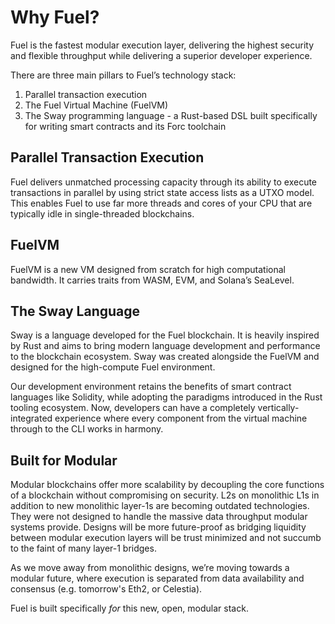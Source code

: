 # Why Fuel?

Fuel is the fastest modular execution layer, delivering the highest security and flexible throughput while delivering a superior developer experience.

There are three main pillars to Fuel’s technology stack:

1. Parallel transaction execution
2. The Fuel Virtual Machine (FuelVM)
3. The Sway programming language - a Rust-based DSL built specifically for writing smart contracts and its Forc toolchain

## Parallel Transaction Execution

Fuel delivers unmatched processing capacity through its ability to execute transactions in parallel by using strict state access lists as a UTXO model. This enables Fuel to use far more threads and cores of your CPU that are typically idle in single-threaded blockchains.

## FuelVM

FuelVM is a new VM designed from scratch for high computational bandwidth. It carries traits from WASM, EVM, and Solana’s SeaLevel.

## The Sway Language

Sway is a language developed for the Fuel blockchain. It is heavily inspired by Rust and aims to bring modern language development and performance to the blockchain ecosystem. Sway was created alongside the FuelVM and designed for the high-compute Fuel environment.

Our development environment retains the benefits of smart contract languages like Solidity, while adopting the paradigms introduced in the Rust tooling ecosystem. Now, developers can have a completely vertically-integrated experience where every component from the virtual machine through to the CLI works in harmony.

## Built for Modular

Modular blockchains offer more scalability by decoupling the core functions of a blockchain without compromising on security.  L2s on monolithic L1s in addition to new monolithic layer-1s are becoming outdated technologies. They were not designed to handle the massive data throughput modular systems provide. Designs will be more future-proof as bridging liquidity between modular execution layers will be trust minimized and not succumb to the faint of many layer-1 bridges.

As we move away from monolithic designs, we’re moving towards a modular future, where execution is separated from data availability and consensus (e.g. tomorrow's Eth2, or Celestia).

Fuel is built specifically *for* this new, open, modular stack.
